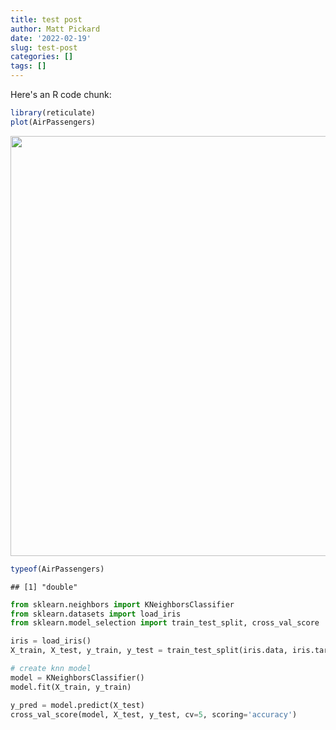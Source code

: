 ```yaml
---
title: test post
author: Matt Pickard
date: '2022-02-19'
slug: test-post
categories: []
tags: []
---
```


Here's an R code chunk:

```r
library(reticulate)
plot(AirPassengers)
```

<img src="{{< blogdown/postref >}}index.en_files/figure-html/unnamed-chunk-1-1.png" width="672" />

```r
typeof(AirPassengers)
```

```
## [1] "double"
```

```python
from sklearn.neighbors import KNeighborsClassifier
from sklearn.datasets import load_iris
from sklearn.model_selection import train_test_split, cross_val_score

iris = load_iris()
X_train, X_test, y_train, y_test = train_test_split(iris.data, iris.target, test_size=0.2)

# create knn model
model = KNeighborsClassifier()
model.fit(X_train, y_train)

y_pred = model.predict(X_test)
cross_val_score(model, X_test, y_test, cv=5, scoring='accuracy')
```

